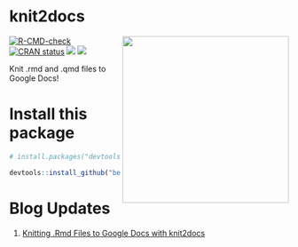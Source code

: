 # knit2docs
 <a href='https://github.com/benyamindsmith/knit2docs'><img src='https://github.com/benyamindsmith/knit2docs/assets/46410142/6b472fe6-2aa5-4c59-9765-3645b839cf93' align="right" height="300" /></a>

[![R-CMD-check](https://github.com/benyamindsmith/knit2docs/actions/workflows/R-CMD-check.yaml/badge.svg)](https://github.com/benyamindsmith/knit2docs/actions/workflows/R-CMD-check.yaml)
[![CRAN status](https://www.r-pkg.org/badges/version/knit2docs)](https://CRAN.R-project.org/package=knit2docs)
![](https://cranlogs.r-pkg.org/badges/knit2docs)
![](https://cranlogs.r-pkg.org/badges/grand-total/knit2docs)

Knit .rmd and .qmd files to Google Docs!

# Install this package

```r
# install.packages("devtools")

devtools::install_github("benyamindsmith/knit2docs")
```

# Blog Updates

1. [Knitting .Rmd Files to Google Docs with knit2docs](https://bensstats.wordpress.com/2023/04/25/robservations-47-knitting-rmd-files-to-google-docs-with-knit2docs/)
